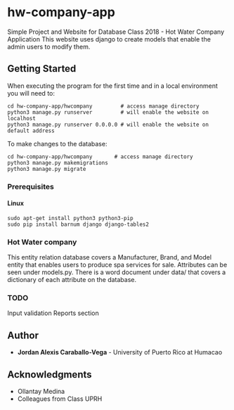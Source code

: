 # hw-company-app
Simple Project and Website for Database Class 2018 - Hot Water Company Application
This website uses django to create models that enable the admin users to modify them.

## Getting Started

When executing the program for the first time and in a local environment you will need to:

```
cd hw-company-app/hwcompany         # access manage directory
python3 manage.py runserver         # will enable the website on localhost
python3 manage.py runserver 0.0.0.0 # will enable the website on default address
```

To make changes to the database:
```
cd hw-company-app/hwcompany       # access manage directory
python3 manage.py makemigrations  
python3 manage.py migrate       
```

### Prerequisites

#### Linux
```
sudo apt-get install python3 python3-pip
sudo pip install barnum django django-tables2
```

### Hot Water company

This entity relation database covers a Manufacturer, Brand, and Model entity that enables
users to produce spa services for sale. Attributes can be seen under models.py. There is
a word document under data/ that covers a dictionary of each attribute on the database.

### TODO

Input validation
Reports section

## Author

* **Jordan Alexis Caraballo-Vega** - University of Puerto Rico at Humacao

## Acknowledgments

  * Ollantay Medina
  * Colleagues from Class UPRH
